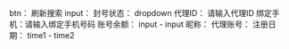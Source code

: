 btn： 刷新搜索
input： 
  封号状态： dropdown
  代理ID： 请输入代理ID
  绑定手机：请输入绑定手机号码
  账号余额：  input - input
  昵称： 
  代理账号：
  注册日期： time1 - time2
